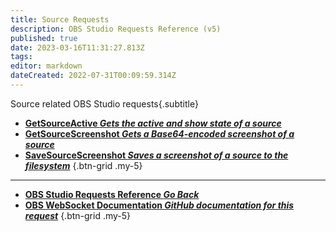 ```yaml
---
title: Source Requests
description: OBS Studio Requests Reference (v5)
published: true
date: 2023-03-16T11:31:27.813Z
tags: 
editor: markdown
dateCreated: 2022-07-31T00:09:59.314Z
---
```


Source related OBS Studio requests{.subtitle}
* [**GetSourceActive *Gets the active and show state of a source***](/Broadcasters/OBS/Requests/Source-Requests/GetSourceActive)
* [**GetSourceScreenshot *Gets a Base64-encoded screenshot of a source***](/Broadcasters/OBS/Requests/Source-Requests/GetSourceScreenshot)
* [**SaveSourceScreenshot *Saves a screenshot of a source to the filesystem***](/Broadcasters/OBS/Requests/Source-Requests/SaveSourceScreenshot)
{.btn-grid .my-5}

---

- [<i class="mdi mdi-chevron-left"></i>**OBS Studio Requests Reference *Go Back***](/Broadcasters/OBS/Requests)
- [<i class="mdi mdi-github"></i> **OBS WebSocket Documentation *GitHub documentation for this request***](https://github.com/obsproject/obs-websocket/blob/master/docs/generated/protocol.md#sources-requests)
{.btn-grid .my-5}